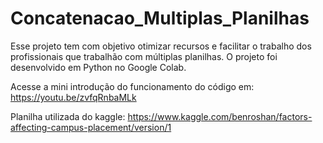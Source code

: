 # Concatenacao_Multiplas_Planilhas

Esse projeto tem com objetivo otimizar recursos e facilitar o trabalho dos profissionais  que trabalhão com múltiplas planilhas.
O projeto foi desenvolvido em Python no Google Colab.


Acesse a mini introdução do funcionamento do código em: https://youtu.be/zvfqRnbaMLk


Planilha utilizada do kaggle: https://www.kaggle.com/benroshan/factors-affecting-campus-placement/version/1



